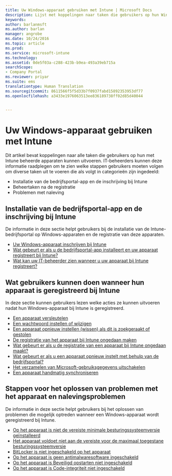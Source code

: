 ```yaml
---
title: Uw Windows-apparaat gebruiken met Intune | Microsoft Docs
description: Lijst met koppelingen naar taken die gebruikers op hun Windows-apparaat kunnen uitvoeren wanneer het apparaat bij Intune is ingeschreven
keywords: 
author: barlanmsft
ms.author: barlan
manager: angrobe
ms.date: 10/24/2016
ms.topic: article
ms.prod: 
ms.service: microsoft-intune
ms.technology: 
ms.assetid: 0de5f03a-c288-423b-b9ea-493a39eb715a
searchScope:
- Company Portal
ms.reviewer: priyar
ms.suite: ems
translationtype: Human Translation
ms.sourcegitcommit: 8611566f5f5d33b7f0937fabd15892353953df77
ms.openlocfilehash: a3433e1976063513ee836189738ff02d85d40044


---
```


# <a name="using-your-windows-device-with-intune"></a>Uw Windows-apparaat gebruiken met Intune

Dit artikel bevat koppelingen naar alle taken die gebruikers op hun met Intune beheerde apparaten kunnen uitvoeren. IT-beheerders kunnen deze informatie raadplegen om te zien welke stappen gebruikers moeten volgen om diverse taken uit te voeren die als volgt in categorieën zijn ingedeeld:
- Installatie van de bedrijfsportal-app en de inschrijving bij Intune
- Beheertaken na de registratie
- Problemen met naleving

## <a name="company-portal-app-installation-and-intune-enrollment"></a>Installatie van de bedrijfsportal-app en de inschrijving bij Intune

De informatie in deze sectie helpt gebruikers bij de installatie van de Intune-bedrijfsportal op Windows-apparaten en de registratie van deze apparaten.

- [Uw Windows-apparaat inschrijven bij Intune](enroll-your-device-in-intune-windows.md)
- [Wat gebeurt er als u de bedrijfsportal-app installeert en uw apparaat registreert bij Intune?](what-happens-if-you-install-the-company-portal-app-and-enroll-your-device-in-intune-windows.md)
- [Wat kan uw IT-beheerder zien wanneer u uw apparaat bij Intune registreert?](what-can-your-it-administrator-see-when-you-enroll-your-device-in-intune-windows.md)

## <a name="things-users-can-do-when-their-device-is-enrolled-in-intune"></a>Wat gebruikers kunnen doen wanneer hun apparaat is geregistreerd bij Intune

In deze sectie kunnen gebruikers lezen welke acties ze kunnen uitvoeren nadat hun Windows-apparaat bij Intune is geregistreerd.

- [Een apparaat versleutelen](encrypt-your-device-windows.md)
- [Een wachtwoord instellen of wijzigen](set-or-change-your-password-windows.md)
- [Een apparaat opnieuw instellen (wissen) als dit is zoekgeraakt of gestolen](reset-erase-your-lost-or-stolen-device-windows.md)
- [De registratie van het apparaat bij Intune ongedaan maken](unenroll-your-device-from-intune-windows.md)
- [Wat gebeurt er als u de registratie van een apparaat bij Intune ongedaan maakt?](what-happens-if-you-unenroll-your-device-from-intune-windows.md)
- [Wat gebeurt er als u een apparaat opnieuw instelt met behulp van de bedrijfsportal?](what-happens-if-you-reset-your-device-using-the-company-portal-windows.md)
- [Het verzamelen van Microsoft-gebruiksgegevens uitschakelen](turn-off-microsoft-usage-data-collection-windows.md)
- [Een apparaat handmatig synchroniseren](sync-your-device-manually-windows.md)

## <a name="steps-to-fix-device-and-compliance-issues"></a>Stappen voor het oplossen van problemen met het apparaat en nalevingsproblemen

De informatie in deze sectie helpt gebruikers bij het oplossen van problemen die mogelijk optreden wanneer een Windows-apparaat wordt geregistreerd bij Intune.

- [Op het apparaat is niet de vereiste minimale besturingssysteemversie geïnstalleerd](you-need-to-update-your-windows-device.md)
- [Het apparaat voldoet niet aan de vereiste voor de maximaal toegestane besturingssysteemversie](your-windows-version-isnt-yet-supported.md)
- [BitLocker is niet ingeschakeld op het apparaat](you-need-to-enable-windows-encryption.md)
- [Op het apparaat is geen antimalwaresoftware ingeschakeld](your-device-needs-antimalware-software.md)
- [Op het apparaat is Beveiligd opstarten niet ingeschakeld](you-need-to-enable-secure-boot-windows.md)
- [Op het apparaat is Code-integriteit niet ingeschakeld](you-need-to-enable-code-integrity.md)



<!--HONumber=Dec16_HO3-->


